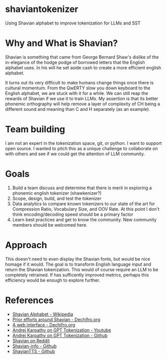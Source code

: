# shaviantokenizer
Using Shavian alphabet to improve tokenization for LLMs and SST

# Why and What is Shavian?
Shavian is something that came from George Bernard Shaw's dislike of the in-elegance of the hodge podge of borrowed letters that the English alphabet uses. In his will he set aside cash to create a more efficient english alphabet.

It turns out its very difficult to make humans change things once there is cultural momentum. From the QwERTY slow you down keyboard to the English alphabet, we are stuck with it for a while. We can still reap the rewards of Shavian if we use it to train LLMs.  My assertion is that its better phonemic orthography will help remove a layer of complexity of CH being a different sound and meaning than C and H separately (as an example).

# Team building
I am not an expert in the tokenization space, git, or python. I want to support open source.  I wanted to pitch this as a unique challenge to collaborate on with others and see if we could get the attention of LLM community. 

# Goals
1. Build a team discuss and determine that there is merit in exploring a phonemic english tokenizer (shawkenizer?)
2. Scope, design, build, and test the tokenizer
3. Data analytics to compare known tokenizers to our state of the art for Compression Ratio, Vocabulary Size, and OOV Rate.  At this point I don't think encoding/decoding speed should be a primary factor
4. Learn best practices and get to know the community.  New community members should be welcomed here.

# Approach
This doesn't need to even display the Shavian fonts, but would be nice homage if it would. The goal is to transform English language input and return the Shavian tokenization.  This would of course require an LLM to be completely retrained.  If has sufficently improved metrics, perhaps this efficiency would be enough to explore further.

# References
- [Shavian Alphabet - Wikipedia](https://en.m.wikipedia.org/wiki/Shavian_alphabet)
- [Prior efforts around Shavian - Dechifro.org](https://www.dechifro.org/shavian/shaw.py)
- [A web interface - Dechifro.org](https://dechifro.org/shavian/)
- [Andrej Karpathy on GPT Tokenization - Youtube](https://www.youtube.com/watch?v=zduSFxRajkE)
- [Andrej Karpathy on GPT Tokenization - Github](https://github.com/karpathy/minbpe/blob/master/exercise.md)
- [Shavian on Reddit](https://www.reddit.com/r/shavian)
- [Shavian-info - Github](https://github.com/Shavian-info)
- [ShavianTTS - Github](https://github.com/serif/Shavian_TTS)
